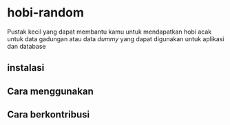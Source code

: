 # hobi-random

Pustak kecil yang dapat membantu kamu untuk mendapatkan hobi acak untuk data gadungan atau data _dummy_ yang dapat digunakan untuk aplikasi dan database


## instalasi

## Cara menggunakan

## Cara berkontribusi